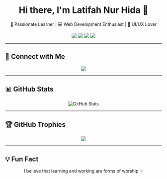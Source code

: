<h1 align="center">Hi there, I'm Latifah Nur Hida 👋</h1>

<p align="center">
  🌸 Passionate Learner | 💻 Web Development Enthusiast | 🎨 UI/UX Lover
</p>

<p align="center">
  <img src="https://img.shields.io/badge/FOCUS-Frontend%20Development-pink?style=for-the-badge" />
  <img src="https://img.shields.io/badge/LOVES-HTML%20%7C%20CSS%20%7C%20JS-purple?style=for-the-badge" />
  <img src="https://img.shields.io/badge/TOOLS-VSCode%20%7C%20Figma%20%7C%20Git-orange?style=for-the-badge" />
  <img src="https://img.shields.io/badge/HOBBY-Design%20%26%20Coding-yellow?style=for-the-badge" />
</p>

---

## 📱 Connect with Me
<p align="center">
  <a href="https://www.instagram.com/latifahnurhiday_ti21/">
    <img src="https://img.shields.io/badge/Instagram-%23E4405F.svg?&style=for-the-badge&logo=instagram&logoColor=white" />
  </a>
</p>

---

## 📊 GitHub Stats
<p align="center">
  <img src="https://github-readme-stats.vercel.app/api?username=fifah9&show_icons=true&theme=radical" alt="GitHub Stats" />
</p>

---

## 🏆 GitHub Trophies
<p align="center">
  <img src="https://github-profile-trophy.vercel.app/?username=fifah9&theme=radical&no-frame=false&no-bg=true&margin-w=4" />
</p>

---

## 💡 Fun Fact
<p align="center">
  I believe that learning and working are forms of worship ✨
</p>
